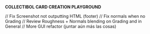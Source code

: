 **COLLECTIBOL CARD CREATION PLAYGROUND**

// Fix Screenshot not outputting HTML (footer)
// Fix normals when no Grading
// Review Roughness + Normals blending on Grading and in General
// More GUI refactor (juntar aún más las cosas)

